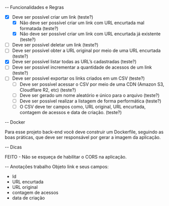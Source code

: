 -- Funcionalidades e Regras

- [x] Deve ser possível criar um link (teste?)
  - [x] Não deve ser possível criar um link com URL encurtada mal formatada (teste?)
  - [x] Não deve ser possível criar um link com URL encurtada já existente (teste?)
- [ ] Deve ser possível deletar um link (teste?)
- [ ] Deve ser possível obter a URL original por meio de uma URL encurtada (teste?)
- [x] Deve ser possível listar todas as URL’s cadastradas (teste?)
- [ ] Deve ser possível incrementar a quantidade de acessos de um link (teste?)
- [ ] Deve ser possível exportar os links criados em um CSV (teste?)
  - [ ] Deve ser possível acessar o CSV por meio de uma CDN (Amazon S3, Cloudflare R2, etc) (teste?)
  - [ ] Deve ser gerado um nome aleatório e único para o arquivo (teste?)
  - [ ] Deve ser possível realizar a listagem de forma performática (teste?)
  - [ ] O CSV deve ter campos como, URL original, URL encurtada, contagem de acessos e data de criação. (teste?)

-- Docker

Para esse projeto back-end você deve construir um Dockerfile, seguindo as boas práticas, que deve ser responsável por gerar a imagem da aplicação.

-- Dicas

FEITO - Não se esqueça de habilitar o CORS na aplicação.

-- Anotações trabalho
Objeto link e seus campos:

- Id
- URL encurtada
- URL original
- contagem de acessos
- data de criação
